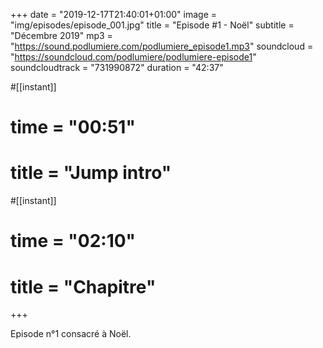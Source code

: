 +++
date = "2019-12-17T21:40:01+01:00"
image = "img/episodes/episode_001.jpg"
title = "Episode #1 - Noël"
subtitle = "Décembre 2019"
mp3 = "https://sound.podlumiere.com/podlumiere_episode1.mp3"
soundcloud  = "https://soundcloud.com/podlumiere/podlumiere-episode1"
soundcloudtrack = "731990872"
duration = "42:37"

#[[instant]]
#    time = "00:51"
#    title = "Jump intro"
#[[instant]]
#    time = "02:10"
#    title = "Chapitre"

+++

Episode n°1 consacré à Noël.

